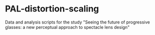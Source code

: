 # PAL-distortion-scaling
Data and analysis scripts for the study "Seeing the future of progressive glasses: a new perceptual approach to spectacle lens design"
